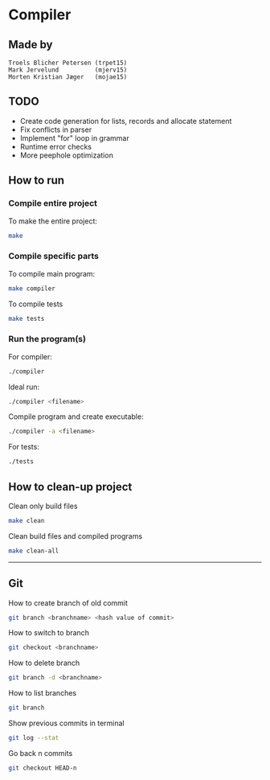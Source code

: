 # Compiler

## Made by

    Troels Blicher Petersen (trpet15)
    Mark Jervelund          (mjerv15)
    Morten Kristian Jæger   (mojae15)

## TODO

* Create code generation for lists, records and allocate statement
* Fix conflicts in parser
* Implement "for" loop in grammar
* Runtime error checks
* More peephole optimization

## How to run

### Compile entire project

To make the entire project:

```bash
make
```

### Compile specific parts

To compile main program:

```bash
make compiler
```

To compile tests

```bash
make tests
```

### Run the program(s)

For compiler:

```bash
./compiler
```

Ideal run:

```bash
./compiler <filename>
```

Compile program and create executable:

```bash
./compiler -a <filename>
```

For tests:

```bash
./tests
```

## How to clean-up project

Clean only build files

```bash
make clean
```

Clean build files and compiled programs

```bash
make clean-all
```

---

## Git

How to create branch of old commit

```bash
git branch <branchname> <hash value of commit>
```

How to switch to branch 

```bash
git checkout <branchname>
```

How to delete branch

```bash
git branch -d <branchname>
```

How to list branches

```bash
git branch
```

Show previous commits in terminal

```bash
git log --stat
```

Go back n commits


```bash
git checkout HEAD-n
```